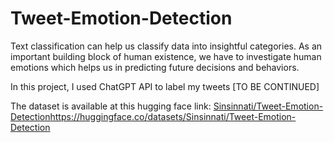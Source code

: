 # Tweet-Emotion-Detection
Text classification can help us classify data into insightful categories.
As an important building block of human existence, we have to investigate human emotions which helps us in predicting future decisions and behaviors.

In this project, I used ChatGPT API to label my tweets [TO BE CONTINUED]

The dataset is available at this hugging face link: [Sinsinnati/Tweet-Emotion-Detection](https://huggingface.co/datasets/Sinsinnati/Tweet-Emotion-Detection)https://huggingface.co/datasets/Sinsinnati/Tweet-Emotion-Detection
